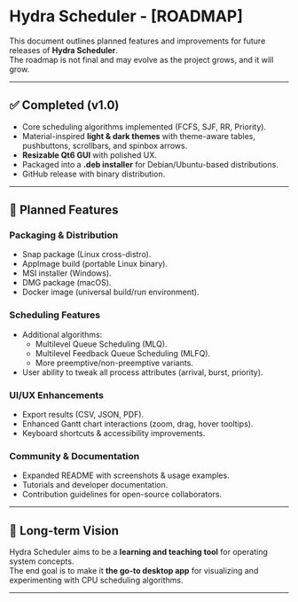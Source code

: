 # Hydra Scheduler - [ROADMAP]

This document outlines planned features and improvements for future releases of **Hydra Scheduler**.  
The roadmap is not final and may evolve as the project grows, and it will grow.

--------------------------------------------------------------------------------------------------------------------------------------------------------------------------------------------------

## ✅ Completed (v1.0)
- Core scheduling algorithms implemented (FCFS, SJF, RR, Priority).  
- Material-inspired **light & dark themes** with theme-aware tables, pushbuttons, scrollbars, and spinbox arrows.  
- **Resizable Qt6 GUI** with polished UX.  
- Packaged into a **.deb installer** for Debian/Ubuntu-based distributions.  
- GitHub release with binary distribution.  

--------------------------------------------------------------------------------------------------------------------------------------------------------------------------------------------------

## 📌 Planned Features
### Packaging & Distribution
- Snap package (Linux cross-distro).  
- AppImage build (portable Linux binary).  
- MSI installer (Windows).  
- DMG package (macOS).  
- Docker image (universal build/run environment).  

### Scheduling Features
- Additional algorithms:
  - Multilevel Queue Scheduling (MLQ).  
  - Multilevel Feedback Queue Scheduling (MLFQ).  
  - More preemptive/non-preemptive variants.  
- User ability to tweak all process attributes (arrival, burst, priority).  

### UI/UX Enhancements
- Export results (CSV, JSON, PDF).  
- Enhanced Gantt chart interactions (zoom, drag, hover tooltips).  
- Keyboard shortcuts & accessibility improvements.  

### Community & Documentation
- Expanded README with screenshots & usage examples.  
- Tutorials and developer documentation.  
- Contribution guidelines for open-source collaborators.  

--------------------------------------------------------------------------------------------------------------------------------------------------------------------------------------------------

## 🚀 Long-term Vision
Hydra Scheduler aims to be a **learning and teaching tool** for operating system concepts.  
The end goal is to make it **the go-to desktop app** for visualizing and experimenting with CPU scheduling algorithms.  

---

